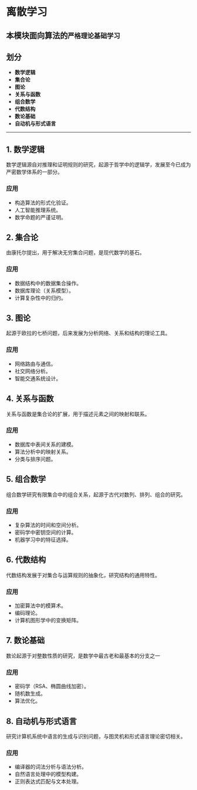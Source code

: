 # 离散学习

## 本模块面向算法的`严格理论基础学习`

## 划分
- **数学逻辑**
- **集合论**
- **图论**
- **关系与函数**
- **组合数学**
- **代数结构**
- **数论基础**
- **自动机与形式语言**

---

## 1. **数学逻辑**

数学逻辑源自对推理和证明规则的研究，起源于哲学中的逻辑学，发展至今已成为严密数学体系的一部分。

### 应用
- 构造算法的形式化验证。
- 人工智能推理系统。
- 数学命题的严谨证明。

## 2. **集合论**

由康托尔提出，用于解决无穷集合问题，是现代数学的基石。

### 应用
- 数据结构中的数据集合操作。
- 数据库理论（关系模型）。
- 计算复杂性中的归约。

## 3. **图论**
起源于欧拉的七桥问题，后来发展为分析网络、关系和结构的理论工具。


### 应用
- 网络路由与通信。
- 社交网络分析。
- 智能交通系统设计。

## 4. **关系与函数**

关系与函数是集合论的扩展，用于描述元素之间的映射和联系。
### 应用
- 数据库中表间关系的建模。
- 算法分析中的映射关系。
- 分类与排序问题。

## 5. **组合数学**

组合数学研究有限集合中的组合关系，起源于古代对数列、排列、组合的研究。

### 应用
- 复杂算法的时间和空间分析。
- 密码学中密钥空间的计算。
- 机器学习中的特征选择。

## 6. **代数结构**

代数结构发展于对集合与运算规则的抽象化，研究结构的通用特性。
### 应用
- 加密算法中的模算术。
- 编码理论。
- 计算机图形学中的变换矩阵。

## 7. **数论基础**

数论起源于对整数性质的研究，是数学中最古老和最基本的分支之一

### 应用
- 密码学（RSA、椭圆曲线加密）。
- 随机数生成。
- 算法优化。

## 8. **自动机与形式语言**


研究计算机系统中语言的生成与识别问题，与图灵机和形式语言理论密切相关。

### 应用
- 编译器的词法分析与语法分析。
- 自然语言处理中的模型构建。
- 正则表达式匹配与文本处理。

